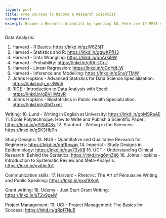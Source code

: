 ```yaml
---
layout: post
title: Free courses to become a Research Scientist
categories: 
excerpt: Become a Research Scientist by spending $0. Here are 19 FREE courses that can build your research skills!
---
```




Data Analysis:
1. Harvard - R Basics: https://lnkd.in/gzW8Z5jT
2. Harvard - Statistics and R:
https://lnkd.in/ggwKPfH3
3. Harvard - Data Wrangling: https://lnkd.in/gnArki9W
4. Harvard - Probability: https://lnkd.in/gRA-sCrU
5. Harvard - Linear Regression: https://lnkd.in/gCqYdf_W
6. Harvard - Inference and Modelling: https://lnkd.in/gSnuYTMW
7. Johns Hopkins - Advanced Statistics for Data Science Specialization: https://lnkd.in/g_n-3Wn5
8. RICE - Introduction to Data Analysis with Excel: https://lnkd.in/gBVHWzvR
9. Johns Hopkins - Biostatistics in Public Health Specialization: https://lnkd.in/g2bGxxet

Writing:
10. Lund - Writing in English at University: https://lnkd.in/gpMSRaAE
11. Ecole Polytechnique: How to Write and Publish a Scientific Paper: https://lnkd.in/gPfSdCSv
12. Stanford - Writing in the Sciences: https://lnkd.in/gSK3HbPn

Study Designs:
13. NUS - Quantitative and Qualitative Research for Beginners: https://lnkd.in/ggfRpway
14. Imperial - Study Designs in Epidemiology: https://lnkd.in/gay73vX8 
15. UCT - Understanding Clinical Research: Behind the Statistics: https://lnkd.in/g6nhZjt6
16. Johns Hopkins - Introduction to Systematic Review and Meta-Analysis: https://lnkd.in/gvA5cfbT

Communication skills:
17. Harvard - Rhetoric: The Art of Persuasive Writing and Public Speaking: https://lnkd.in/gxsf9KgA

Grant writing:
18. Udemy - Just Start Grant Writing: https://lnkd.in/gT2v9peW

Project Management:
19. UCI - Project Management: The Basics for Success: https://lnkd.in/gRpf7NuB


